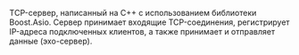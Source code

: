 ТCP-сервер, написанный на C++ с использованием библиотеки Boost.Asio. Сервер принимает входящие TCP-соединения, регистрирует IP-адреса подключенных клиентов, а также принимает и отправляет данные (эхо-сервер).
